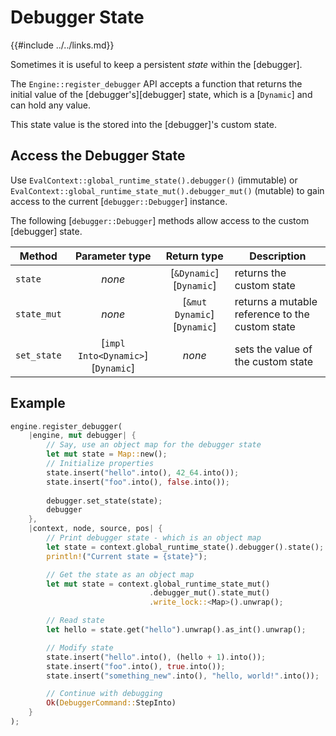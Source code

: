 Debugger State
==============

{{#include ../../links.md}}

Sometimes it is useful to keep a persistent _state_ within the [debugger].

The `Engine::register_debugger` API accepts a function that returns the initial value of the
[debugger's][debugger] state, which is a [`Dynamic`] and can hold any value.

This state value is the stored into the [debugger]'s custom state.


Access the Debugger State
-------------------------

Use `EvalContext::global_runtime_state().debugger()` (immutable) or
`EvalContext::global_runtime_state_mut().debugger_mut()` (mutable) to gain access to the current
[`debugger::Debugger`] instance.

The following [`debugger::Debugger`] methods allow access to the custom [debugger] state.

| Method      |          Parameter type           |         Return type         | Description                                     |
| ----------- | :-------------------------------: | :-------------------------: | ----------------------------------------------- |
| `state`     |              _none_               |   [`&Dynamic`][`Dynamic`]   | returns the custom state                        |
| `state_mut` |              _none_               | [`&mut Dynamic`][`Dynamic`] | returns a mutable reference to the custom state |
| `set_state` | [`impl Into<Dynamic>`][`Dynamic`] |           _none_            | sets the value of the custom state              |


Example
-------

```rust
engine.register_debugger(
    |engine, mut debugger| {
        // Say, use an object map for the debugger state
        let mut state = Map::new();
        // Initialize properties
        state.insert("hello".into(), 42_64.into());
        state.insert("foo".into(), false.into());
        
        debugger.set_state(state);
        debugger
    },
    |context, node, source, pos| {
        // Print debugger state - which is an object map
        let state = context.global_runtime_state().debugger().state();
        println!("Current state = {state}");

        // Get the state as an object map
        let mut state = context.global_runtime_state_mut()
                               .debugger_mut().state_mut()
                               .write_lock::<Map>().unwrap();

        // Read state
        let hello = state.get("hello").unwrap().as_int().unwrap();

        // Modify state
        state.insert("hello".into(), (hello + 1).into());
        state.insert("foo".into(), true.into());
        state.insert("something_new".into(), "hello, world!".into());

        // Continue with debugging
        Ok(DebuggerCommand::StepInto)
    }
);
```
